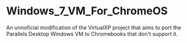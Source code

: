 # Windows_7_VM_For_ChromeOS
An unnoficial modification of the VirtualXP project that aims to port the Parallels Desktop Windows VM to Chromebooks that don't support it.
